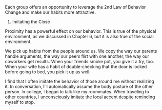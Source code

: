 Each group offers an opportunity to leverage the 2nd Law of
Behavior Change and make our habits more attractive.

1. Imitating the Close
   
Proximity has a powerful effect on our behavior. This is true of the
physical environment, as we discussed in Chapter 6, but it is also true
of the social environment.

We pick up habits from the people around us. We copy the way our
parents handle arguments, the way our peers flirt with one another,
the way our coworkers get results. When your friends smoke pot, you
give it a try, too. When your wife has a habit of double-checking that
the door is locked before going to bed, you pick it up as well.

I find that I often imitate the behavior of those around me without
realizing it. In conversation, I’ll automatically assume the body
posture of the other person. In college, I began to talk like my
roommates. When traveling to other countries, I unconsciously imitate
the local accent despite reminding myself to stop.